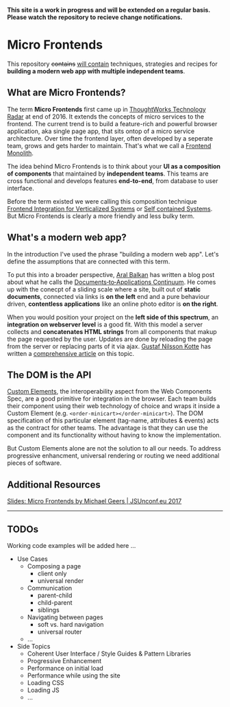 **This site is a work in progress and will be extended on a regular basis. Please watch the repository to recieve change notifications.**

# Micro Frontends

This repository ~~contains~~ <u>will contain</u> techniques, strategies and recipes for __building a modern web app with multiple independent teams__.

## What are Micro Frontends?

The term __Micro Frontends__ first came up in [ThoughtWorks Technology Radar](https://www.thoughtworks.com/radar/techniques/micro-frontends) at end of 2016. It extends the concepts of micro services to the frontend. The current trend is to build a feature-rich and powerful browser application, aka single page app, that sits ontop of a micro service architecture. Over time the frontend layer, often developed by a seperate team, grows and gets harder to maintain. That's what we call a [Frontend Monolith](https://www.youtube.com/watch?v=pU1gXA0rfwc).

The idea behind Micro Frontends is to think about your __UI as a composition of components__ that maintained by __independent teams__. This teams are cross functional and develops features __end-to-end__, from database to user interface.

Before the term existed we were calling this composition technique [Frontend Integration for Verticalized Systems](https://dev.otto.de/2014/07/29/scaling-with-microservices-and-vertical-decomposition/) or [Self contained Systems](https://www.innoq.com/de/podcast/025-scs-frontend-integration/). But Micro Frontends is clearly a more friendly and less bulky term.

## What's a modern web app?

In the introduction I've used the phrase "building a modern web app". Let's define the assumptions that are connected with this term.

To put this into a broader perspective, [Aral Balkan](https://ar.al/) has written a blog post about what he calls the [Documents‐to‐Applications Continuum](https://ar.al/notes/the-documents-to-applications-continuum/). He comes up with the conecpt of a sliding scale where a site, built out of __static documents__, connected via links is __on the left__ end and a pure behaviour driven, __contentless applications__ like an online photo editor is __on the right__. 

When you would position your project on the __left side of this spectrum__, an __integration on webserver level__ is a good fit. With this model a server collects and __concatenates HTML strings__ from all components that makup the page requested by the user. Updates are done by reloading the page from the server or replacing parts of it via ajax. [Gustaf Nilsson Kotte](https://twitter.com/gustaf_nk/) has written a [comprehensive article](https://gustafnk.github.io/microservice-websites/) on this topic.



## The DOM is the API

[Custom Elements](https://developers.google.com/web/fundamentals/getting-started/primers/customelements), the interoperability aspect from the Web Components Spec, are a good primitive for integration in the browser. Each team builds their component using their web technology of choice and wraps it inside a Custom Element (e.g. `<order-minicart></order-minicart>`). The DOM specification of this particular element (tag-name, attributes & events) acts as the contract for other teams. The advantage is that they can use the component and its functionality without having to know the implementation.

But Custom Elements alone are not the solution to all our needs. To address progressive enhancment, universal rendering or routing we need additional pieces of software.

## Additional Resources
[Slides: Micro Frontends by Michael Geers | JSUnconf.eu 2017](https://speakerdeck.com/naltatis/micro-frontends-building-a-modern-webapp-with-multiple-teams)

---

## TODOs

Working code examples will be added here ...

- Use Cases
  - Composing a page
    - client only
    - universal render
  - Communication
    - parent-child
    - child-parent
    - siblings
  - Navigating between pages
    - soft vs. hard navigation
    - universal router
  - ...
- Side Topics
  - Coherent User Interface / Style Guides & Pattern Libraries
  - Progressive Enhancement
  - Performance on initial load
  - Performance while using the site
  - Loading CSS
  - Loading JS
  - ...
